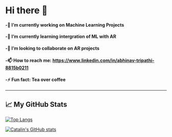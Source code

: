 # Hi there 👋
#### -🔭 I’m currently working on Machine Learning Projects
#### -🌱 I’m currently learning intergration of ML with AR
#### -👯 I’m looking to collaborate on AR projects
#### -📫 How to reach me: https://www.linkedin.com/in/abhinav-tripathi-8815b0211
#### -⚡ Fun fact: Tea over coffee

---

## &#x1f4c8; My GitHub Stats

[![Top Langs](https://github-readme-stats.vercel.app/api/top-langs/?username=ABHINAV0307&hide=java,html,css&theme=radical)](https://github.com/anuraghazra/github-readme-stats)

[![Catalin's GitHub stats](https://github-readme-stats.vercel.app/api?username=ABHINAV0307&theme=radical)](https://github.com/anuraghazra/github-readme-stats)
